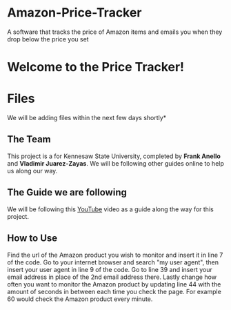 # Amazon-Price-Tracker
A software that tracks the price of Amazon items and emails you when they drop below the price you set
# Welcome to the Price Tracker!


# Files

We will be adding files within the next few days shortly*

## The Team 

This project is a for Kennesaw State University, completed by **Frank Anello** and **Vladimir Juarez-Zayas**. We will be following other guides online to help us along our way.

## The Guide we are following

We will be following this [YouTube](https://www.youtube.com/watch?v=Bg9r_yLk7VY&t=1s) video as a guide along the way for this project. 

## How to Use

Find the url of the Amazon product you wish to monitor and insert it in line 7 of the code.
Go to your internet browser and search "my user agent", then insert your user agent in line 9 of the code.
Go to line 39 and insert your email address in place of the 2nd email address there.
Lastly change how often you want to monitor the Amazon product by updating line 44 with the amount of seconds in between each time you check the page. For example 60 would check the Amazon product every minute.
